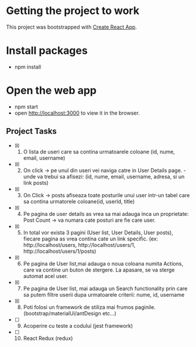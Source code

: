 # Getting the project to work

This project was bootstrapped with [Create React App](https://github.com/facebook/create-react-app).

# Install packages

- npm install

# Open the web app

- npm start
- open [http://localhost:3000](http://localhost:3000) to view it in the browser.

## Project Tasks

- [x]  1. O lista de useri care sa contina urmatoarele coloane (id, nume, email, username)
- [x] 2. On click -> pe unul din useri vei naviga catre in User Details page. 
           - unde va trebui sa afisezi: (id, nume, email, username, adresa, si un link posts)
- [x] 3. On Click -> posts afiseaza toate posturile unui user intr-un tabel care sa contina urmatorele coloane(id, userId, title)
- [x] 4. Pe pagina de user details as vrea sa mai adauga inca un proprietate: Post Count -> va numara cate posturi are fie care user.
- [x] 5. In total vor exista 3 pagini (User list, User Details, User posts), fiecare pagina as vrea contina cate un link specific. (ex: http://localhost/users, http://localhost/users/1, http://localhost/users/1/posts)
- [x] 6. Pe pagina de User list,mai adauga o noua coloana numita Actions, care va contine un buton de stergere. La apasare, se va sterge automat acel user.
- [x] 7. Pe pagina de User list, mai adauga un Search functionality prin care sa putem filtre userii dupa urmatoarele criterii: nume, id, username
- [x] 8. Poti folosi un framework de stiliza mai frumos paginile. (bootstrap/materialUi/antDesign etc...)
- [ ] 9. Acoperire cu teste a codului (jest framework)
- [ ] 10. React Redux (redux)